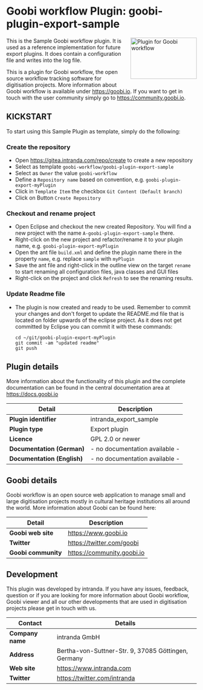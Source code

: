# Goobi workflow Plugin: goobi-plugin-export-sample

<img src="https://goobi.io/wp-content/uploads/logo_goobi_plugin.png" align="right" style="margin:0 0 20px 20px;" alt="Plugin for Goobi workflow" width="175" height="109">

This is the Sample Goobi workflow plugin. It is used as a reference implementation for future export plugins. It does contain a configuration file and writes into the log file.

This is a plugin for Goobi workflow, the open source workflow tracking software for digitisation projects. More information about Goobi workflow is available under https://goobi.io. If you want to get in touch with the user community simply go to https://community.goobi.io.

## KICKSTART

To start using this Sample Plugin as template, simply do the following:

### Create the repository

- Open https://gitea.intranda.com/repo/create to create a new repository
- Select as template `goobi-workflow/goobi-plugin-export-sample`
- Select as `Owner` the value `goobi-workflow`
- Define a `Repository name` based on convention, e.g.  `goobi-plugin-export-myPlugin`
- Click in `Template Item` the checkbox `Git Content (Default branch)`
- Click on Button `Create Repository`

### Checkout and rename project

- Open Eclipse and checkout the new created Repository. You will find a new project with the name `A-goobi-plugin-export-sample` there.
- Right-click on the new project and refactor/rename it to your plugin name, e.g. `goobi-plugin-export-myPlugin`
- Open the ant file `build.xml` and define the plugin name there in the property `name`, e.g. replace `sample` with `myPlugin`
- Save the ant file and right-click in the outline view on the target `rename` to start renaming all configuration files, java classes and GUI files
- Right-click on the project and click `Refresh` to see the renaming results.

### Update Readme file

- The plugin is now created and ready to be used. Remember to commit your changes and don't forget to update the README.md file that is located on folder upwards of the eclipse project. As it does not get committed by Eclipse you can commit it with these commands:

  ```
  cd ~/git/goobi-plugin-export-myPlugin
  git commit -am "updated readme"
  git push
  ```

## Plugin details

More information about the functionality of this plugin and the complete documentation can be found in the central documentation area at https://docs.goobi.io

Detail | Description
--- | ---
**Plugin identifier**       | intranda_export_sample
**Plugin type**             | Export plugin
**Licence**                 | GPL 2.0 or newer  
**Documentation (German)**  | - no documentation available -
**Documentation (English)** | - no documentation available -

## Goobi details

Goobi workflow is an open source web application to manage small and large digitisation projects mostly in cultural heritage institutions all around the world. More information about Goobi can be found here:

Detail | Description
--- | ---
**Goobi web site**  | https://www.goobi.io
**Twitter**         | https://twitter.com/goobi
**Goobi community** | https://community.goobi.io

## Development

This plugin was developed by intranda. If you have any issues, feedback, question or if you are looking for more information about Goobi workflow, Goobi viewer and all our other developments that are used in digitisation projects please get in touch with us.  

Contact | Details
--- | ---
**Company name**  | intranda GmbH
**Address**       | Bertha-von-Suttner-Str. 9, 37085 Göttingen, Germany
**Web site**      | https://www.intranda.com
**Twitter**       | https://twitter.com/intranda
